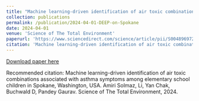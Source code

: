 ```yaml
---
title: "Machine learning-driven identification of air toxic combinations associated with asthma symptoms among elementary school children in Spokane, Washington, USA "
collection: publications
permalink: /publication/2024-04-01-DEEP-on-Spokane
date: 2024-04-01
venue: 'Science of The Total Environment'
paperurl: 'https://www.sciencedirect.com/science/article/pii/S0048969724012415'
citation: 'Machine learning-driven identification of air toxic combinations associated with asthma symptoms among elementary school children in Spokane, Washington, USA. Amiri Solmaz, Li, Yan Chak, Buchwald D, Pandey Gaurav. Science of The Total Environment, 2024. '
---
```


<a href='https://www.sciencedirect.com/science/article/pii/S0048969724012415'>Download paper here</a>

Recommended citation: Machine learning-driven identification of air toxic combinations associated with asthma symptoms among elementary school children in Spokane, Washington, USA. Amiri Solmaz, Li, Yan Chak, Buchwald D, Pandey Gaurav. Science of The Total Environment, 2024. 